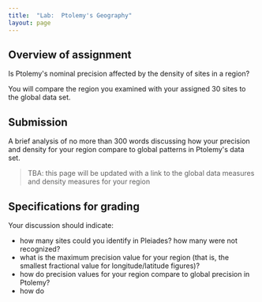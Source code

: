 ```yaml
---
title:  "Lab:  Ptolemy's Geography"
layout: page
---
```



## Overview of assignment

Is Ptolemy's nominal precision affected by the density of sites in a region?

You will compare the region you examined with your assigned 30 sites to the global data set.

## Submission

A brief analysis of no more than 300 words discussing  how your precision and density for your region compare to global patterns in Ptolemy's data set.

> TBA:  this page will be updated with a link to the global data measures and density measures for your region


## Specifications for grading

Your discussion should indicate:

- how many sites could you identify in Pleiades? how many were not recognized?
- what is the maximum precision value for your region (that is, the smallest fractional value for longitude/latitude figures)?
- how do precision values for your region compare to global precision in Ptolemy?
- how do
